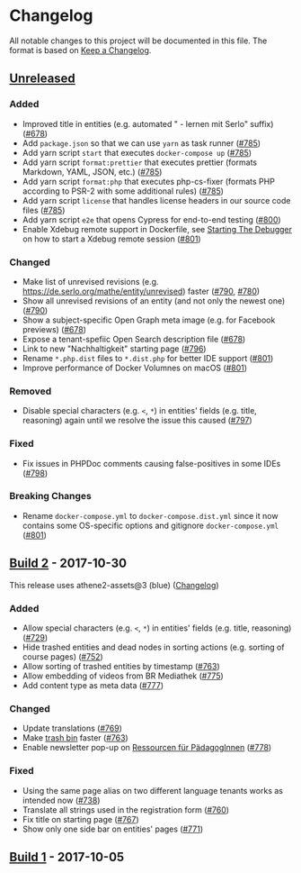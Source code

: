 # Changelog

All notable changes to this project will be documented in this file. The format is based on [Keep a Changelog](https://keepachangelog.com/en/1.0.0/).

## [Unreleased]

### Added

- Improved title in entities (e.g. automated " - lernen mit Serlo" suffix) ([#678](https://github.com/serlo-org/athene2/pull/678))
- Add `package.json` so that we can use `yarn` as task runner ([#785](https://github.com/serlo-org/athene2/pull/785))
- Add yarn script `start` that executes `docker-compose up` ([#785](https://github.com/serlo-org/athene2/pull/785))
- Add yarn script `format:prettier` that executes prettier (formats Markdown, YAML, JSON, etc.) ([#785](https://github.com/serlo-org/athene2/pull/785))
- Add yarn script `format:php` that executes php-cs-fixer (formats PHP according to PSR-2 with some additional rules) ([#785](https://github.com/serlo-org/athene2/pull/785))
- Add yarn script `license` that handles license headers in our source code files ([#785](https://github.com/serlo-org/athene2/pull/785))
- Add yarn script `e2e` that opens Cypress for end-to-end testing ([#800](https://github.com/serlo-org/athene2/pull/800))
- Enable Xdebug remote support in Dockerfile, see [Starting The Debugger](https://xdebug.org/docs/remote#starting) on how to start a Xdebug remote session ([#801](https://github.com/serlo-org/athene2/pull/801))

### Changed

- Make list of unrevised revisions (e.g. https://de.serlo.org/mathe/entity/unrevised) faster ([#790](https://github.com/serlo-org/athene2/pull/790), [#780](https://github.com/serlo-org/athene2/pull/780))
- Show all unrevised revisions of an entity (and not only the newest one) ([#790](https://github.com/serlo-org/athene2/pull/790))
- Show a subject-specific Open Graph meta image (e.g. for Facebook previews) ([#678](https://github.com/serlo-org/athene2/pull/678))
- Expose a tenant-spefiic Open Search description file ([#678](https://github.com/serlo-org/athene2/pull/678))
- Link to new "Nachhaltigkeit" starting page ([#796](https://github.com/serlo-org/athene2/pull/796))
- Rename `*.php.dist` files to `*.dist.php` for better IDE support ([#801](https://github.com/serlo-org/athene2/pull/801))
- Improve performance of Docker Volumnes on macOS ([#801](https://github.com/serlo-org/athene2/pull/801))

### Removed

- Disable special characters (e.g. `<`, `*`) in entities' fields (e.g. title, reasoning) again until we resolve the issue this caused ([#797](https://github.com/serlo-org/athene2/pull/797))

### Fixed

- Fix issues in PHPDoc comments causing false-positives in some IDEs ([#798](https://github.com/serlo-org/athene2/pull/798))

### Breaking Changes

- Rename `docker-compose.yml` to `docker-compose.dist.yml` since it now contains some OS-specific options and gitignore `docker-compose.yml` ([#801](https://github.com/serlo-org/athene2/pull/801))

## [Build 2] - 2017-10-30

This release uses athene2-assets@3 (blue) ([Changelog](https://github.com/serlo-org/athene2-assets/blob/master/CHANGELOG.md))

### Added

- Allow special characters (e.g. `<`, `*`) in entities' fields (e.g. title, reasoning) ([#729](https://github.com/serlo-org/athene2/pull/729))
- Hide trashed entities and dead nodes in sorting actions (e.g. sorting of course pages) ([#752](https://github.com/serlo-org/athene2/pull/752))
- Allow sorting of trashed entities by timestamp ([#763](https://github.com/serlo-org/athene2/pull/763))
- Allow embedding of videos from BR Mediathek ([#775](https://github.com/serlo-org/athene2/pull/775))
- Add content type as meta data ([#777](https://github.com/serlo-org/athene2/pull/777))

### Changed

- Update translations ([#769](https://github.com/serlo-org/athene2/issues/769))
- Make [trash bin](https://de.serlo.org/uuid/recycle-bin) faster ([#763](https://github.com/serlo-org/athene2/pull/763))
- Enable newsletter pop-up on [Ressourcen für PädagogInnen](https://de.serlo.org/community/ressourcen-paedagoginnen) ([#778](https://github.com/serlo-org/athene2/pull/778))

### Fixed

- Using the same page alias on two different language tenants works as intended now ([#738](https://github.com/serlo-org/athene2/pull/738))
- Translate all strings used in the registration form ([#760](https://github.com/serlo-org/athene2/issues/760))
- Fix title on starting page ([#767](https://github.com/serlo-org/athene2/issues/767))
- Show only one side bar on entities' pages ([#771](https://github.com/serlo-org/athene2/issues/771))

## [Build 1] - 2017-10-05

[unreleased]: https://github.com/serlo-org/athene2/compare/2...HEAD
[build 2]: https://github.com/serlo-org/athene2/compare/e485b49b632799c6011e9ddf0be1efa56325a7ab...2
[build 1]: https://github.com/serlo-org/athene2/commit/e485b49b632799c6011e9ddf0be1efa56325a7ab
